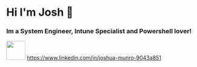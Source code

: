 # Hi I'm Josh 👋

### Im a System Engineer, Intune Specialist and Powershell lover!
<img src="https://s18955.pcdn.co/wp-content/uploads/2017/05/LinkedIn.png" height="50" width="50"> https://www.linkedin.com/in/joshua-munro-9043a851
<!--
**jishua9/Jishua9** is a ✨ _special_ ✨ repository because its `README.md` (this file) appears on your GitHub profile.

Here are some ideas to get you started:

- 🔭 I’m currently working on ...
- 🌱 I’m currently learning ...
- 👯 I’m looking to collaborate on ...
- 🤔 I’m looking for help with ...
- 💬 Ask me about ...
- 📫 How to reach me: ...
- 😄 Pronouns: ...
- ⚡ Fun fact: ...
-->
